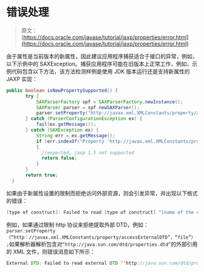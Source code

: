 # 错误处理

> 原文： [https://docs.oracle.com/javase/tutorial/jaxp/properties/error.html](https://docs.oracle.com/javase/tutorial/jaxp/properties/error.html)

由于属性是当前版本的新属性，因此建议应用程序捕获适合于接口的异常，例如，以下示例中的 SAXException。捕获应用程序可能在旧版本上正常工作，例如，示例代码包含以下方法，该方法检测样例是使用 JDK 版本运行还是支持新属性的 JAXP 实现：

```java
public boolean isNewPropertySupported() {
       try {
           SAXParserFactory spf = SAXParserFactory.newInstance();
           SAXParser parser = spf.newSAXParser();
           parser.setProperty("http://javax.xml.XMLConstants/property/accessExternalDTD", "file");
       } catch (ParserConfigurationException ex) {
           fail(ex.getMessage());
       } catch (SAXException ex) {
           String err = ex.getMessage();
           if (err.indexOf("Property 'http://javax.xml.XMLConstants/property/accessExternalDTD' is not recognized.") > -1)
           {
             //expected, jaxp 1.5 not supported
             return false;
           }
       }
       return true;
  }

```

如果由于新属性设置的限制而拒绝访问外部资源，则会引发异常，并出现以下格式的错误：

```java
[type of construct]: Failed to read [type of construct] "[name of the external resource]", because "[type of restriction]" access is not allowed due to restriction set by the [property name] property.

```

例如，如果通过限制 http 协议来拒绝提取外部 DTD，例如： `parser.setProperty（“http：//javax.xml.XMLConstants/property/accessExternalDTD”，“file”）;`如果解析器解析包含对`“http://java.sun.com/dtd/properties.dtd”`的外部引用的 XML 文件，则错误消息如下所示：

```java
External DTD: Failed to read external DTD ''http://java.sun.com/dtd/properties.dtd'', because ''http'' access is not allowed due to restriction set by the accessExternalDTD property.

```
